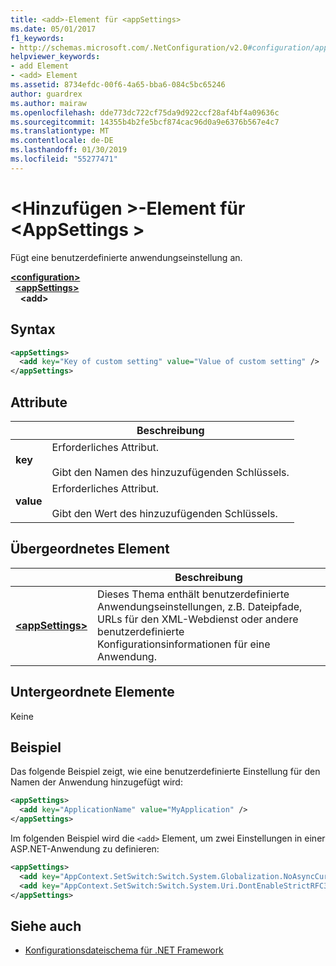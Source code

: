 ```yaml
---
title: <add>-Element für <appSettings>
ms.date: 05/01/2017
f1_keywords:
- http://schemas.microsoft.com/.NetConfiguration/v2.0#configuration/appSettings/add
helpviewer_keywords:
- add Element
- <add> Element
ms.assetid: 8734efdc-00f6-4a65-bba6-084c5bc65246
author: guardrex
ms.author: mairaw
ms.openlocfilehash: dde773dc722cf75da9d922ccf28af4bf4a09636c
ms.sourcegitcommit: 14355b4b2fe5bcf874cac96d0a9e6376b567e4c7
ms.translationtype: MT
ms.contentlocale: de-DE
ms.lasthandoff: 01/30/2019
ms.locfileid: "55277471"
---
```

# <a name="add-element-for-appsettings"></a>\<Hinzufügen >-Element für \<AppSettings >

Fügt eine benutzerdefinierte anwendungseinstellung an.

[**\<configuration>**](~/docs/framework/configure-apps/file-schema/configuration-element.md)   
&nbsp;&nbsp;[**\<appSettings>**](~/docs/framework/configure-apps/file-schema/appsettings/appsettings-element-for-configuration.md)   
&nbsp;&nbsp;&nbsp;&nbsp;**\<add>**

## <a name="syntax"></a>Syntax

```xml
<appSettings>
  <add key="Key of custom setting" value="Value of custom setting" />
</appSettings>
```

## <a name="attributes"></a>Attribute

|           | Beschreibung |
| --------- | ----------- |
| **key**   | Erforderliches Attribut.<br><br>Gibt den Namen des hinzuzufügenden Schlüssels. |
| **value** | Erforderliches Attribut.<br><br>Gibt den Wert des hinzuzufügenden Schlüssels. |

## <a name="parent-element"></a>Übergeordnetes Element

|     | Beschreibung |
| --- | ----------- |
| [**\<appSettings>**](~/docs/framework/configure-apps/file-schema/appsettings/appsettings-element-for-configuration.md) | Dieses Thema enthält benutzerdefinierte Anwendungseinstellungen, z.B. Dateipfade, URLs für den XML-Webdienst oder andere benutzerdefinierte Konfigurationsinformationen für eine Anwendung. |

## <a name="child-elements"></a>Untergeordnete Elemente

Keine

## <a name="example"></a>Beispiel

Das folgende Beispiel zeigt, wie eine benutzerdefinierte Einstellung für den Namen der Anwendung hinzugefügt wird:

```xml
<appSettings>
  <add key="ApplicationName" value="MyApplication" />
</appSettings>
```

Im folgenden Beispiel wird die `<add>` Element, um zwei Einstellungen in einer ASP.NET-Anwendung zu definieren:

```xml
<appSettings>
  <add key="AppContext.SetSwitch:Switch.System.Globalization.NoAsyncCurrentCulture" value="true" />
  <add key="AppContext.SetSwitch:Switch.System.Uri.DontEnableStrictRFC3986ReservedCharacterSets" value="true" />
</appSettings>
```

## <a name="see-also"></a>Siehe auch

- [Konfigurationsdateischema für .NET Framework](~/docs/framework/configure-apps/file-schema/index.md)
